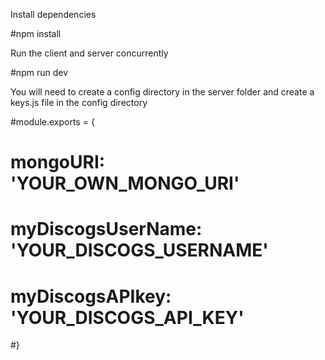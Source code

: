 Install dependencies

#npm install


Run the client and server concurrently 

#npm run dev



You will need to create a config directory in the server folder
and create a keys.js file in the config directory


#module.exports = {
#   mongoURI: 'YOUR_OWN_MONGO_URI'
#   myDiscogsUserName: 'YOUR_DISCOGS_USERNAME'
#   myDiscogsAPIkey: 'YOUR_DISCOGS_API_KEY'
#}